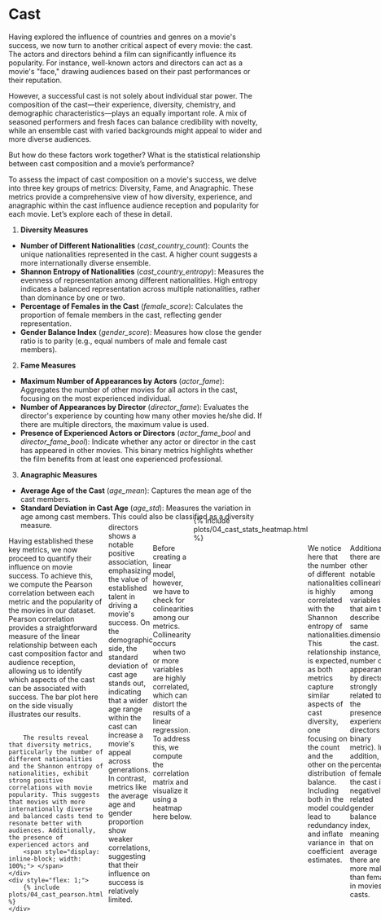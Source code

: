 # Cast

Having explored the influence of countries and genres on a movie's success, we now turn to another critical aspect of every movie: the cast. The actors and directors behind a film can significantly influence its popularity. For instance, well-known actors and directors can act as a movie's "face," drawing audiences based on their past performances or their reputation.

However, a successful cast is not solely about individual star power. The composition of the cast—their experience, diversity, chemistry, and demographic characteristics—plays an equally important role. A mix of seasoned performers and fresh faces can balance credibility with novelty, while an ensemble cast with varied backgrounds might appeal to wider and more diverse audiences.

But how do these factors work together? What is the statistical relationship between cast composition and a movie’s performance?

To assess the impact of cast composition on a movie's success, we delve into three key groups of metrics: Diversity, Fame, and Anagraphic. These metrics provide a comprehensive view of how diversity, experience, and anagraphic within the cast influence audience reception and popularity for each movie. Let’s explore each of these in detail.

1. **Diversity Measures**
 - **Number of Different Nationalities** (*cast_country_count*): Counts the unique nationalities represented in the cast. A higher count suggests a more internationally diverse ensemble.
 - **Shannon Entropy of Nationalities** (*cast_country_entropy*): Measures the evenness of representation among different nationalities. High entropy indicates a balanced representation across multiple nationalities, rather than dominance by one or two.
 - **Percentage of Females in the Cast** (*female_score*): Calculates the proportion of female members in the cast, reflecting gender representation.
 - **Gender Balance Index** (*gender_score*): Measures how close the gender ratio is to parity (e.g., equal numbers of male and female cast members).

2. **Fame Measures**
 - **Maximum Number of Appearances by Actors** (*actor_fame*): Aggregates the number of other movies for all actors in the cast, focusing on the most experienced individual.
 - **Number of Appearances by Director** (*director_fame*): Evaluates the director's experience by counting how many other movies he/she did. If there are multiple directors, the maximum value is used.
 - **Presence of Experienced Actors or Directors** (*actor_fame_bool* and *director_fame_bool*): Indicate whether any actor or director in the cast has appeared in other movies. This binary metrics highlights whether the film benefits from at least one experienced professional.

3. **Anagraphic Measures**
 - **Average Age of the Cast** (*age_mean*): Captures the mean age of the cast members.
 - **Standard Deviation in Cast Age** (*age_std*): Measures the variation in age among cast members. This could also be classified as a diversity measure.

<div style="display: flex; align-items: flex-start">
    <div style="flex: 1; margin-right: 10px;">
        Having established these key metrics, we now proceed to quantify their influence on movie success. To achieve this, we compute the Pearson correlation between each metric and the popularity of the movies in our dataset. Pearson correlation provides a straightforward measure of the linear relationship between each cast composition factor and audience reception, allowing us to identify which aspects of the cast can be associated with success. The bar plot here on the side visually illustrates our results. <br><br>
		
		The results reveal that diversity metrics, particularly the number of different nationalities and the Shannon entropy of nationalities, exhibit strong positive correlations with movie popularity. This suggests that movies with more internationally diverse and balanced casts tend to resonate better with audiences. Additionally, the presence of experienced actors and
		<span style="display: inline-block; width: 100%;"> </span>
    </div>
    <div style="flex: 1;">
        {% include plots/04_cast_pearson.html %}
    </div>
</div>
<div style="margin-top: -27px;">
    directors shows a notable positive association, emphasizing the value of established talent in driving a movie's success. On the demographic side, the standard deviation of cast age stands out, indicating that a wider age range within the cast can increase a movie's appeal across generations. In contrast, metrics like the average age and gender proportion show weaker correlations, suggesting that their influence on success is relatively limited.
</div>

Before creating a linear model, however, we have to check for colinearities among our metrics. Collinearity occurs when two or more variables are highly correlated, which can distort the results of a linear regression. To address this, we compute the correlation matrix and visualize it using a heatmap here below.

<div style="display: flex; justify-content: center; margin-top: -40px;">
    {% include plots/04_cast_stats_heatmap.html %}
</div>

We notice here that the number of different nationalities is highly correlated with the Shannon entropy of nationalities. This relationship is expected, as both metrics capture similar aspects of cast diversity, one focusing on the count and the other on the distribution balance. Including both in the model could lead to redundancy and inflate variance in coefficient estimates.

Additionally, there are other notable collinearities among variables that aim to describe the same dimension of the cast. For instance, the number of appearances by director is strongly related to the presence of experienced directors (a binary metric). In addition, the percentage of females in the cast is negatively related gender balance index, meaning that on average there are more males than females in movies' casts.

To address these issues and utilizing what we discovered using Pearson's coefficients, we train a OLS model only on the metrics: *cast_country_count*, *age_std*, *actor_fame_bool*, and *director_fame_bool*.

<div style="display: flex; align-items: flex-start">
    <div style="flex: 1; margin-right: 10px;">
        The OLS coefficients plot reveals that the standard deviation in cast age (<i>age_std</i>) and the number of different nationalities (<i>cast_country_count</i>) have the strongest positive effects on movie popularity, highlighting the importance of multi-generational and international appeal. The presence of an experienced director (<i>director_fame_bool</i>) also contributes positively, while the effect of experienced actors (<i>actor_fame_bool</i>) appears to be low but consistent. Finally, the model's R² value of 0.107 indicates that while the cast alone does not fully explain movie success, these findings can still be usefull in a broader models that consider more aspects of movies.
    </div>
    <div style="flex: 1;">
        {% include plots/04_cast_ols.html %}
    </div>
</div>



